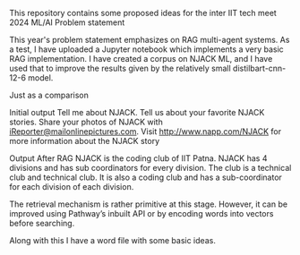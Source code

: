 This repository contains some proposed ideas for the inter IIT tech meet 2024 ML/AI Problem statement

This year's problem statement emphasizes on RAG multi-agent systems. As a test, I have uploaded a Jupyter notebook which implements a very basic RAG implementation. I have created a corpus on NJACK ML, and I have used that to improve the results given by the relatively small distilbart-cnn-12-6 model. 

Just as a comparison 

Initial output
Tell me about NJACK. Tell us about your favorite NJACK stories. Share your photos of NJACK with iReporter@mailonlinepictures.com. Visit http://www.napp.com/NJACK for more information about the NJACK story

Output After RAG
NJACK is the coding club of IIT Patna. NJACK has 4 divisions and has sub coordinators for every division. The club is a technical club and technical club. It is also a coding club and has a sub-coordinator for each division of each division.


The retrieval mechanism is rather primitive at this stage. However, it can be improved using Pathway’s inbuilt API or by encoding words into vectors before searching.

Along with this I have a word file with some basic ideas.
